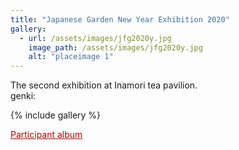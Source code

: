 ```yaml
---
title: "Japanese Garden New Year Exhibition 2020"
gallery:
  - url: /assets/images/jfg2020y.jpg
    image_path: /assets/images/jfg2020y.jpg
    alt: "placeimage 1"
---
```

The second exhibition at Inamori tea pavilion. <br>genki:

{% include gallery %}


<a href="https://photos.app.goo.gl/YpCQSY32ReK25uZU9" style="color:rgb(180, 0, 0)" >Participant album</a>